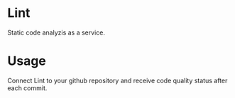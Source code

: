 # Lint

Static code analyzis as a service.

# Usage

Connect Lint to your github repository and receive code quality
status after each commit.
